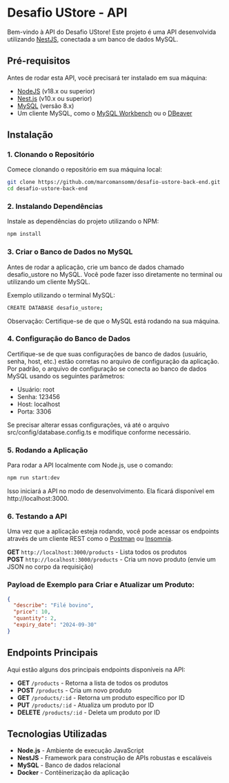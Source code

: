 # Desafio UStore - API

Bem-vindo à API do Desafio UStore! Este projeto é uma API desenvolvida utilizando [NestJS](https://nestjs.com/), conectada a um banco de dados MySQL.

## Pré-requisitos

Antes de rodar esta API, você precisará ter instalado em sua máquina:

- [NodeJS](https://nodejs.org/en) (v18.x ou superior)
- [Nest.js](https://nestjs.com/) (v10.x ou superior)
- [MySQL](https://www.mysql.com/) (versão 8.x)
- Um cliente MySQL, como o [MySQL Workbench](https://www.mysql.com/products/workbench/) ou o [DBeaver](https://dbeaver.io/)

## Instalação

### 1. Clonando o Repositório

Comece clonando o repositório em sua máquina local:

```bash
git clone https://github.com/marcomansomm/desafio-ustore-back-end.git
cd desafio-ustore-back-end
```

### 2. Instalando Dependências

Instale as dependências do projeto utilizando o NPM:

```bash
npm install
```

### 3. Criar o Banco de Dados no MySQL

Antes de rodar a aplicação, crie um banco de dados chamado desafio_ustore no MySQL. Você pode fazer isso diretamente no terminal ou utilizando um cliente MySQL.

Exemplo utilizando o terminal MySQL:

```bash
CREATE DATABASE desafio_ustore;
```

Observação: Certifique-se de que o MySQL está rodando na sua máquina.

### 4. Configuração do Banco de Dados

Certifique-se de que suas configurações de banco de dados (usuário, senha, host, etc.) estão corretas no arquivo de configuração da aplicação. Por padrão, o arquivo de configuração se conecta ao banco de dados MySQL usando os seguintes parâmetros:

- Usuário: root
- Senha: 123456
- Host: localhost
- Porta: 3306

Se precisar alterar essas configurações, vá até o arquivo src/config/database.config.ts e modifique conforme necessário.

### 5. Rodando a Aplicação

Para rodar a API localmente com Node.js, use o comando:

```bash
npm run start:dev
```

Isso iniciará a API no modo de desenvolvimento. Ela ficará disponível em http://localhost:3000.

### 6. Testando a API

Uma vez que a aplicação esteja rodando, você pode acessar os endpoints através de um cliente REST como o [Postman]('https://www.postman.com/') ou [Insomnia]('https://insomnia.rest/download').

**GET** `http://localhost:3000/products` - Lista todos os produtos  
**POST** `http://localhost:3000/products` - Cria um novo produto (envie um JSON no corpo da requisição)

### Payload de Exemplo para Criar e Atualizar um Produto:

```json
{
  "describe": "Filé bovino",
  "price": 10,
  "quantity": 2,
  "expiry_date": "2024-09-30"
}
```

## Endpoints Principais

Aqui estão alguns dos principais endpoints disponíveis na API:

- **GET** `/products` - Retorna a lista de todos os produtos
- **POST** `/products` - Cria um novo produto
- **GET** `/products/:id` - Retorna um produto específico por ID
- **PUT** `/products/:id` - Atualiza um produto por ID
- **DELETE** `/products/:id` - Deleta um produto por ID

## Tecnologias Utilizadas

- **Node.js** - Ambiente de execução JavaScript
- **NestJS** - Framework para construção de APIs robustas e escaláveis
- **MySQL** - Banco de dados relacional
- **Docker** - Contêinerização da aplicação
